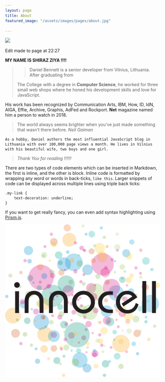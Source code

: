 ```yaml
---
layout: page
title: About
featured_image: "/assets/images/pages/about.jpg"

---
```

![](/uploads/images/posts/2018/6.jpg)

Edit made to page at 22:27

**MY NAME IS SHIRAZ ZIYA !!!!**

> > Daniel Bennett is a senior developer from Vilnius, Lithuania. After graduating from
>
> The College with a degree in **Computer Science**, he worked for three small web shops where he honed his development skills and love for JavaScript.

His work has been recognized by Communication Arts, IBM, How, ID, IdN, AIGA, Effie, Archive, Graphis, AdFed and Rockport. **Net** magazine named him a person to watch in 2018.

> The world always seems brighter when you’ve just made something that wasn’t there before. <cite>Neil Gaiman</cite>

    As a hobby, Daniel authors the most influential JavaScript blog in Lithuania with over 100,000 page views a month. He lives in Vilnius with his beautiful wife, two boys and one girl.

> _Thank You for reading !!!!!!_

There are two types of code elements which can be inserted in Markdown, the first is inline, and the other is block. Inline code is formatted by wrapping any word or words in back-ticks, `like this`. Larger snippets of code can be displayed across multiple lines using triple back ticks:

    .my-link {
        text-decoration: underline;
    }

If you want to get really fancy, you can even add syntax highlighting using [Prism.js](http://prismjs.com/).

![](/assets/innocell.png)